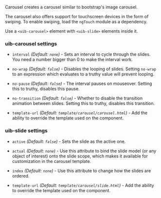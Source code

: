 Carousel creates a carousel similar to bootstrap's image carousel.

The carousel also offers support for touchscreen devices in the form of swiping. To enable swiping, load the `ngTouch` module as a dependency.

Use a `<uib-carousel>` element with `<uib-slide>` elements inside it.

### uib-carousel settings

* `interval`
  _(Default: `none`)_ -
  Sets an interval to cycle through the slides. You need a number bigger than 0 to make the interval work.
  
* `no-wrap`
  _(Default: `false`)_ -
  Disables the looping of slides. Setting `no-wrap` to an expression which evaluates to a truthy value will prevent looping.
  
* `no-pause`
  _(Default: `false`)_ -
  The interval pauses on mouseover. Setting this to truthy, disables this pause.
  
* `no-transition`
  _(Default: `false`)_ -
  Whether to disable the transition animation between slides. Setting this to truthy, disables this transition.
  
* `template-url`
  _(Default: `template/carousel/carousel.html`)_ -
  Add the ability to override the template used on the component.
  
### uib-slide settings

* `active`
  _(Default: `false`)_ -
  Sets the slide as the active one.
  
* `actual`
  _(Default: `none`)_ -
  Use this attribute to bind the slide model (or any object of interest) onto the slide scope, which makes it available for customization in the carousel template.
  
* `index`
  _(Default: `none`)_ -
  Use this attribute to change how the slides are ordered.
  
* `template-url`
  _(Default: `template/carousel/slide.html`)_ -
  Add the ability to override the template used on the component.
